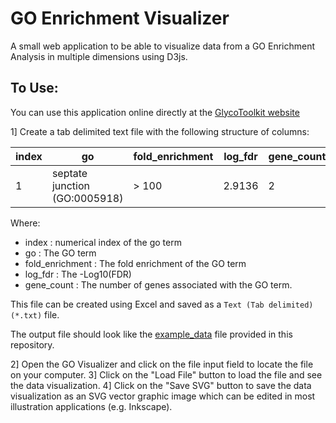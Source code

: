 # GO Enrichment Visualizer

A small web application to be able to visualize data from a GO Enrichment Analysis in multiple dimensions using D3js.

## To Use:

You can use this application online directly at the [GlycoToolkit website](https://glycotoolkit.com/Tools/GOEnrichmentVisualizer/)

1] Create a tab delimited text file with the following structure of columns: 

| index	| go | fold_enrichment | log_fdr | gene_count|
| ----- | --- | -------------- | ------- | --------- |
| 1 | septate junction (GO:0005918) |  > 100 | 2.9136 | 2 |

Where: 
  - index : numerical index of the go term
  - go : The GO term
  - fold_enrichment : The fold enrichment of the GO term
  - log_fdr : The -Log10(FDR)
  - gene_count : The number of genes associated with the GO term.

This file can be created using Excel and saved as a `Text (Tab delimited) (*.txt)` file.

The output file should look like the [example_data](https://github.com/akulmehta/go-enrichment-visualizer/blob/main/example_data.txt) file provided in this repository.

2] Open the GO Visualizer and click on the file input field to locate the file on your computer.
3] Click on the "Load File" button to load the file and see the data visualization.
4] Click on the "Save SVG" button to save the data visualization as an SVG vector graphic image which can be edited in most illustration applications (e.g. Inkscape).
